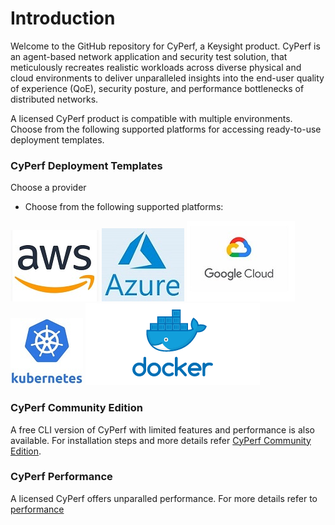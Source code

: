 # Introduction
Welcome to the GitHub repository for CyPerf, a Keysight product. CyPerf is an agent-based network application and security test solution, that meticulously recreates realistic workloads across diverse physical and cloud environments to deliver unparalleled insights into the end-user quality of experience (QoE), security posture, and performance bottlenecks of distributed networks.

A licensed CyPerf product is compatible with multiple environments. Choose from the following supported platforms for accessing ready-to-use deployment templates.

### CyPerf Deployment Templates 

Choose a provider

- Choose from the following supported platforms:

[![aws](images/aws.jpg)](deployment/aws) [![azure](images/azure.jpg)](deployment/azure) [![GCP](images/GCP.jpg)](deployment/gcp)
[![kubernetes](images/kubernetes.jpg)](deployment/k8s) [![containers](images/containers.png)](deployment/containers)

### CyPerf Community Edition

A free CLI version of CyPerf with limited features and performance is also available. For installation steps and more details refer [CyPerf Community Edition](cyperfcli).

### CyPerf Performance

 A licensed CyPerf offers unparalled performance. For more details refer to [performance](performance)





